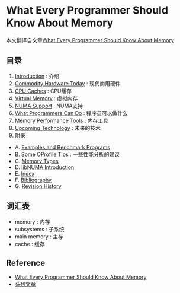# What Every Programmer Should Know About Memory

本文翻译自文章[What Every Programmer Should Know About Memory](assets/cpumemory.pdf)

## 目录

1. [Introduction](01.introduction.md) : 介绍
2. [Commodity Hardware Today](02.commodity-hardware-today.md) : 现代商用硬件
3. [CPU Caches](03.cpu-caches.md) : CPU缓存
4. [Virtual Memory](04.virtual-memory.md) : 虚拟内存
5. [NUMA Support](05.numa-support.md) : NUMA支持
6. [What Programmers Can Do](06.what-programmers-can-do.md) : 程序员可以做什么
7. [Memory Performance Tools](07.memory-performance-tools.md) : 内存工具
8. [Upcoming Technology](08.upcoming-technology.md) : 未来的技术
9. 附录
* A. [Examples and Benchmark Programs](A.examples-and-benchmark-programs.md)
* B. [Some OProfile Tips](B.some-oprofile-tips.md) : 一些性能分析的建议
* C. [Memory Types](C.memory-types.md)
* D. [libNUMA Introduction](D.libnuma-introduction.md)
* E. [Index](E.index.md)
* F. [Bibliography](F.bibliography.md)
* G. [Revision History](G.revision-history.md)

## 词汇表

* memory : 内存
* subsystems : 子系统
* main memory : 主存
* cache : 缓存

## Reference

* [What Every Programmer Should Know About Memory](https://people.freebsd.org/~lstewart/articles/cpumemory.pdf)
* [系列文章](https://lwn.net/Articles/250967/)
